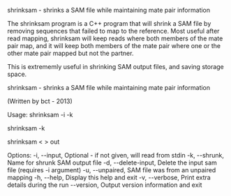 shrinksam - shrinks a SAM file while maintaining mate pair information

The shrinksam program is a C++ program that will shrink a SAM file by
removing sequences that failed to map to the reference.  Most useful
after read mapping, shrinksam will keep reads where both members of
the mate pair map, and it will keep both members of the mate pair
where one or the other mate pair mapped but not the partner.

This is extrememly useful in shrinking SAM output files, and saving
storage space.

shrinksam - shrinks a SAM file while maintaining mate pair information

(Written by bct - 2013)

Usage:
shrinksam -i <sam infile name> -k <shrunk sam outfile name>

shrinksam -k <shrunk sam outfile name> <stdin>

shrinksam < <stdin> > out

  Options:
    -i, --input,        Optional - if not given, will read from stdin
    -k, --shrunk,       Name for shrunk SAM output file
    -d, --delete-input, Delete the input sam file (requires -i argument)
    -u, --unpaired,     SAM file was from an unpaired mapping
    -h, --help,         Display this help and exit
    -v, --verbose,      Print extra details during the run
    --version,          Output version information and exit

